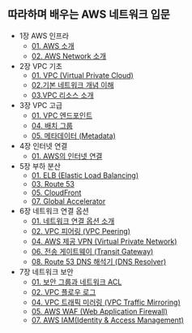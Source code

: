 ## 따라하며 배우는 AWS 네트워크 입문

- 1장 AWS 인프라
  - [01. AWS 소개](01.aws_infra/01.aws_intro.md)
  - [02. AWS Network 소개](01.aws_infra/02.aws_network_intro.md)
- 2장 VPC 기초
  - [01. VPC (Virtual Private Cloud)](02.vpc_basic/01.vpc.md)
  - [02.기본 네트워크 개념 이해](02.vpc_basic/02.basic_network.md)
  - [03.VPC 리소스 소개](02.vpc_basic/03.vpc_resource.md)
- 3장 VPC 고급
  - [01. VPC 엔드포인트](03.vpc_advanced/01.vpc_endpoint.md)
  - [04. 배치 그룹](03.vpc_advanced/04.placement_group.md)
  - [05. 메타데이터 (Metadata)](03.vpc_advanced/05.metadata.md)
- 4장 인터넷 연결
  - [01. AWS의 인터넷 연결](04.connect_internet/01.aws_internet_connect.md)
- 5장 부하 분산
  - [01. ELB (Elastic Load Balancing)](05.load_balancing/01.elb.md)
  - [03. Route 53](05.load_balancing/03.route53.md)
  - [05. CloudFront](05.load_balancing/05.cloudfront.md)
  - [07. Global Accelerator](05.load_balancing/07.global_accelerator.md)
- 6장 네트워크 연결 옵션
  - [01. 네트워크 연결 옵션 소개](06.network_connect_option/01.intro.md)
  - [02. VPC 피어링 (VPC Peering)](06.network_connect_option/02.vpc_peering.md)
  - [04. AWS 제공 VPN (Virtual Private Network)](06.network_connect_option/04.vpn.md)
  - [06. 전송 게이트웨이 (Transit Gateway)](06.network_connect_option/06.transit_gateway.md)
  - [08. Route 53 DNS 해석기 (DNS Resolver)](06.network_connect_option/08.route53_dns_resolver.md)
- 7장 네트워크 보안
  - [01. 보안 그룹과 네트워크 ACL](07.network_security/01.security_group&network_acl.md)
  - [02. VPC 플로우 로그](07.network_security/02.vpc_flow_log.md)
  - [04. VPC 트래픽 미러링 (VPC Traffic Mirroring)](07.network_security/04.vpc_traffic_mirroing.md)
  - [05. AWS WAF (Web Application Firewall)](07.network_security/05.aws_waf.md)
  - [07. AWS IAM(Identity & Access Management)](07.network_security/07.aws_iam.md)

